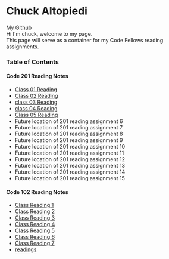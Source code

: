 # Chuck Altopiedi 
[My Github](https://github.com/ChuckAlto)  
Hi I'm chuck, welcome to my page.  
This page will serve as a container for my Code Fellows reading assignments.  

### Table of Contents
#### Code 201 Reading Notes
* [Class 01 Reading](class-01.md)
* [Class 02 Reading](class-02.md)
* [class 03 Reading](class-03.md)
* [class 04 Reading](class-04.md)
* [Class 05 Reading](class-05.md)
* Future location of 201 reading assignment 6
* Future location of 201 reading assignment 7
* Future location of 201 reading assignment 8
* Future location of 201 reading assignment 9
* Future location of 201 reading assignment 10
* Future location of 201 reading assignment 11
* Future location of 201 reading assignment 12
* Future location of 201 reading assignment 13
* Future location of 201 reading assignment 14
* Future location of 201 reading assignment 15

#### Code 102 Reading Notes
* [Class Reading 1](class1reading.md)  
* [Class Reading 2](class2reading.md)  
* [Class Reading 3](class3reading.md)  
* [Class Reading 4](class4reading.md)  
* [Class Reading 5](class5reading.md) 
* [Class Reading 6](class6reading.md) 
* [Class Reading 7](class7reading.md)
* [readings](readings.md) 
